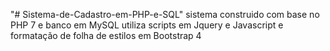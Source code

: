 "# Sistema-de-Cadastro-em-PHP-e-SQL" 
sistema construido com base no PHP 7 e banco em MySQL
utiliza scripts em Jquery e Javascript
e formatação de folha de estilos em Bootstrap 4

